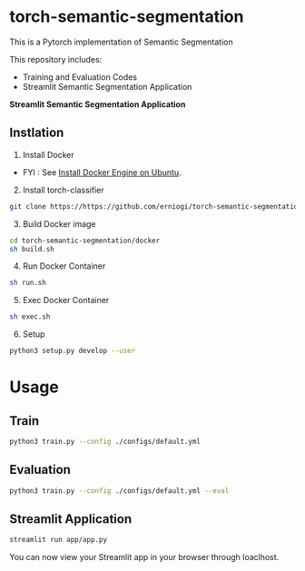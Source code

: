 # torch-semantic-segmentation

This is a Pytorch implementation of Semantic Segmentation
 
This repository includes:
* Training and Evaluation Codes
* Streamlit Semantic Segmentation Application

**Streamlit Semantic Segmentation Application** 
 
<insert image>

## Instlation
1. Install Docker 
 * FYI : See [Install Docker Engine on Ubuntu](https://docs.docker.com/engine/install/ubuntu/). 

2. Install torch-classifier 
```bash
git clone https://https://github.com/erniogi/torch-semantic-segmentation.git
```
 
3. Build Docker image 
```bash
cd torch-semantic-segmentation/docker
sh build.sh

```
4. Run Docker Container
```bash
sh run.sh
```
 
5. Exec Docker Container

```bash
sh exec.sh
```

6. Setup
```bash
python3 setup.py develop --user
```

# Usage
## Train
```bash
python3 train.py --config ./configs/default.yml
```
## Evaluation
```bash
python3 train.py --config ./configs/default.yml --eval
````

## Streamlit Application
```bash
streamlit run app/app.py
```
You can now view your Streamlit app in your browser through loaclhost.
